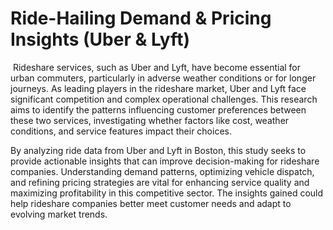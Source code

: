 # Ride-Hailing Demand & Pricing Insights (Uber & Lyft)

‬
Rideshare services, such as Uber and Lyft, have become essential for urban commuters,‬ particularly in adverse weather conditions or for longer journeys. As leading players in the‬
‭rideshare market, Uber and Lyft face significant competition and complex operational‬ challenges. This research aims to identify the patterns influencing customer preferences between‬
‭these two services, investigating whether factors like cost, weather conditions, and service‬ features impact their choices.‬

‭By analyzing ride data from Uber and Lyft in Boston, this study seeks to provide actionable‬ insights that can improve decision-making for rideshare companies. Understanding demand‬ patterns, optimizing vehicle dispatch, and refining pricing strategies are vital for enhancing‬ service quality and maximizing profitability in this competitive sector. The insights gained could‬ help rideshare companies better meet customer needs and adapt to evolving market trends.‬
‭
